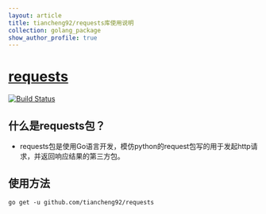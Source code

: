 ```yaml
---
layout: article
title: tiancheng92/requests库使用说明
collection: golang_package
show_author_profile: true
---
```


# [requests](https://github.com/tiancheng92/requests)


[![Build Status](https://github.com/tiancheng92/requests/workflows/Build/badge.svg)](https://github.com/tiancheng92/requests/actions)

## 什么是requests包？

* requests包是使用Go语言开发，模仿python的request包写的用于发起http请求，并返回响应结果的第三方包。

<!--more-->

## 使用方法

```shell
go get -u github.com/tiancheng92/requests
```
